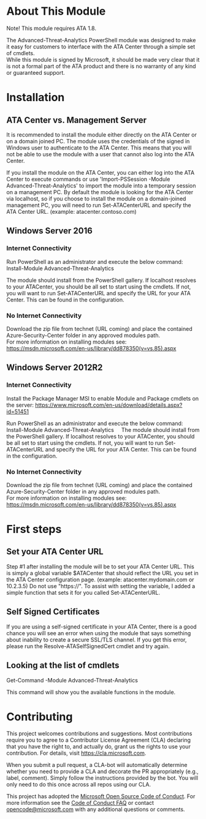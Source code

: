 # About This Module
Note! This module requires ATA 1.8.   
  
The Advanced-Threat-Analytics PowerShell module was designed to make it easy for customers to interface with the ATA Center through a simple set of cmdlets.  
While this module is signed by Microsoft, it should be made very clear that it is not a formal part of the ATA product and there is no warranty of any kind or guaranteed support.

# Installation
  
## ATA Center vs. Management Server
It is recommended to install the module either directly on the ATA Center or on a domain joined PC. The module uses the credentials of the signed in Windows user to authenticate to the ATA Center. This means that you will not be able to use the module with a user that cannot also log into the ATA Center.  
  
If you install the module on the ATA Center, you can either log into the ATA Center to execute commands or use 'Import-PSSession -Module Advanced-Threat-Analytics' to import the module into a temporary session on a management PC. By default the module is looking for the ATA Center via localhost, so if you choose to install the module on a domain-joined management PC, you will need to run Set-ATACenterURL and specify the ATA Center URL. (example: atacenter.contoso.com)  
  
## Windows Server 2016
   
### Internet Connectivity
Run PowerShell as an administrator and execute the below command:  
Install-Module Advanced-Threat-Analytics  
  
The module should install from the PowerShell gallery. If localhost resolves to your ATACenter, you should be all set to start using the cmdlets. If not, you will want to run Set-ATACenterURL and specify the URL for your ATA Center. This can be found in the configuration.  
  
### No Internet Connectivity  
Download the zip file from technet (URL coming) and place the contained Azure-Security-Center folder in any approved modules path.  
For more information on installing modules see: https://msdn.microsoft.com/en-us/library/dd878350(v=vs.85).aspx 
  
## Windows Server 2012R2
  
### Internet Connectivity
Install the Package Manager MSI to enable Module and Package cmdlets on the server: https://www.microsoft.com/en-us/download/details.aspx?id=51451 
  
Run PowerShell as an administrator and execute the below command:  
Install-Module Advanced-Threat-Analytics  
  
The module should install from the PowerShell gallery. If localhost resolves to your ATACenter, you should be all set to start using the cmdlets. If not, you will want to run Set-ATACenterURL and specify the URL for your ATA Center. This can be found in the configuration.  
  
### No Internet Connectivity
Download the zip file from technet (URL coming) and place the contained Azure-Security-Center folder in any approved modules path.  
For more information on installing modules see: https://msdn.microsoft.com/en-us/library/dd878350(v=vs.85).aspx 
    
# First steps  
  
## Set your ATA Center URL
Step #1 after installing the module will be to set your ATA Center URL. This is simply a global variable $ATACenter that should reflect the URL you set in the ATA Center configuration page. (example: atacenter.mydomain.com or 10.2.3.5) Do not use "https://". To assist with setting the variable, I added a simple function that sets it for you called Set-ATACenterURL.  
  
## Self Signed Certificates
If you are using a self-signed certificate in your ATA Center, there is a good chance you will see an error when using the module that says something about inability to create a secure SSL/TLS channel. If you get this error, please run the Resolve-ATASelfSignedCert cmdlet and try again.

## Looking at the list of cmdlets  
Get-Command -Module Advanced-Threat-Analytics  
  
This command will show you the available functions in the module.  
  
# Contributing

This project welcomes contributions and suggestions.  Most contributions require you to agree to a
Contributor License Agreement (CLA) declaring that you have the right to, and actually do, grant us
the rights to use your contribution. For details, visit https://cla.microsoft.com.

When you submit a pull request, a CLA-bot will automatically determine whether you need to provide
a CLA and decorate the PR appropriately (e.g., label, comment). Simply follow the instructions
provided by the bot. You will only need to do this once across all repos using our CLA.

This project has adopted the [Microsoft Open Source Code of Conduct](https://opensource.microsoft.com/codeofconduct/).
For more information see the [Code of Conduct FAQ](https://opensource.microsoft.com/codeofconduct/faq/) or
contact [opencode@microsoft.com](mailto:opencode@microsoft.com) with any additional questions or comments.

